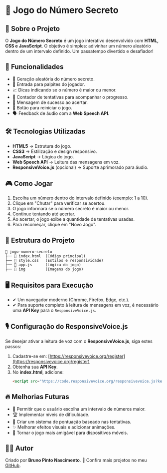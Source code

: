 # 🎯 Jogo do Número Secreto

## 📌 Sobre o Projeto
O **Jogo do Número Secreto** é um jogo interativo desenvolvido com **HTML, CSS e JavaScript**. O objetivo é simples: adivinhar um número aleatório dentro de um intervalo definido. Um passatempo divertido e desafiador!

## 🚀 Funcionalidades
- 🔢 Geração aleatória do número secreto.
- 🎯 Entrada para palpites do jogador.
- 📈 Dicas indicando se o número é maior ou menor.
- 🔄 Contador de tentativas para acompanhar o progresso.
- 🎉 Mensagem de sucesso ao acertar.
- 🔁 Botão para reiniciar o jogo.
- 🗣 Feedback de áudio com a **Web Speech API**.

## 🛠 Tecnologias Utilizadas
- **HTML5** → Estrutura do jogo.
- **CSS3** → Estilização e design responsivo.
- **JavaScript** → Lógica do jogo.
- **Web Speech API** → Leitura das mensagens em voz.
- **ResponsiveVoice.js** (opcional) → Suporte aprimorado para áudio.

## 🎮 Como Jogar
1. Escolha um número dentro do intervalo definido (exemplo: 1 a 10).
2. Clique em "Chutar" para verificar se acertou.
3. O jogo informará se o número secreto é maior ou menor.
4. Continue tentando até acertar.
5. Ao acertar, o jogo exibe a quantidade de tentativas usadas.
6. Para recomeçar, clique em "Novo Jogo".

## 📁 Estrutura do Projeto
```
📂 jogo-numero-secreto
├── 📄 index.html  (Código principal)
├── 📄 style.css   (Estilos e responsividade)
├── 📄 app.js      (Lógica do jogo)
├── 📂 img         (Imagens do jogo)
```

## 🖥 Requisitos para Execução
- ✔ Um navegador moderno (Chrome, Firefox, Edge, etc.).
- ✔ Para suporte completo à leitura de mensagens em voz, é necessário uma **API Key** para o `ResponsiveVoice.js`.

## 🎙 Configuração do ResponsiveVoice.js
Se desejar ativar a leitura de voz com o **ResponsiveVoice.js**, siga estes passos:
1. Cadastre-se em: [https://responsivevoice.org/register](https://responsivevoice.org/register)
2. Obtenha sua **API Key**.
3. No **index.html**, adicione:
   ```html
   <script src="https://code.responsivevoice.org/responsivevoice.js?key=SUA_API_KEY_AQUI"></script>
   ```

## 🔥 Melhorias Futuras
- 🔧 Permitir que o usuário escolha um intervalo de números maior.
- 🏆 Implementar níveis de dificuldade.
- 🎯 Criar um sistema de pontuação baseado nas tentativas.
- ✨ Melhorar efeitos visuais e adicionar animações.
- 📱 Tornar o jogo mais amigável para dispositivos móveis.

## 👨‍💻 Autor
Criado por **Bruno Pinto Nascimento**. 
📌 Confira mais projetos no meu [GitHub](https://github.com/seu-usuario).

